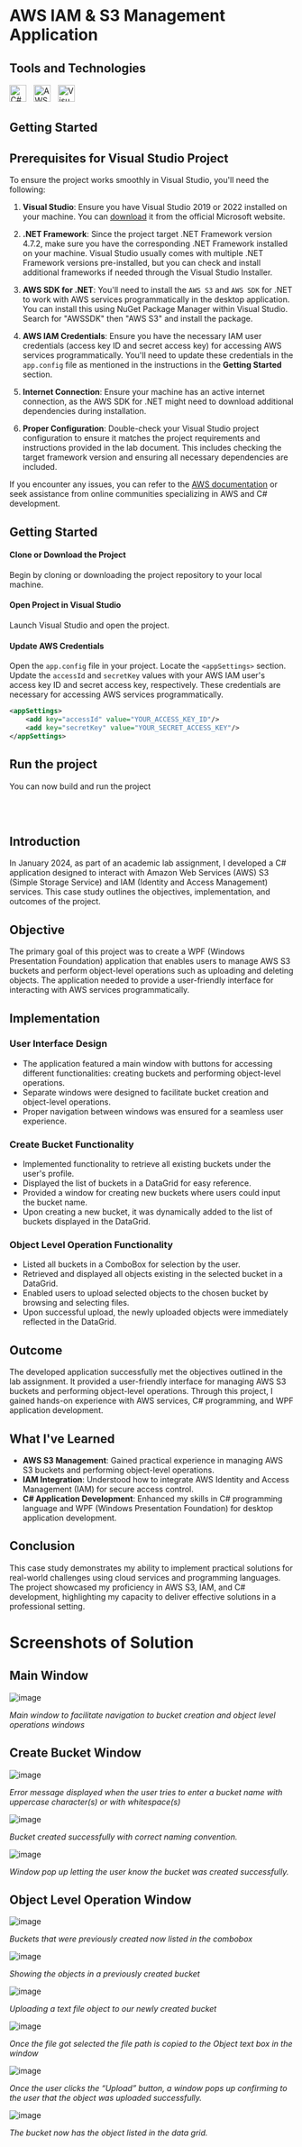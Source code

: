 # AWS IAM & S3 Management Application

## Tools and Technologies

<img align = "left" title="C#" width="30px" style="padding-right:10px;" src="https://cdn.jsdelivr.net/gh/devicons/devicon@latest/icons/csharp/csharp-original.svg">
<img align = "left" title="AWS: IAM, S3" width="30px" style="padding-right:10px;" src="https://cdn.jsdelivr.net/gh/devicons/devicon@latest/icons/amazonwebservices/amazonwebservices-plain-wordmark.svg">
<img align = "left" title="Visual Studio 2022" width="30px" style="padding-right:10px;" src="https://cdn.jsdelivr.net/gh/devicons/devicon@latest/icons/visualstudio/visualstudio-original.svg"> <br /> <br />



## Getting Started

## Prerequisites for Visual Studio Project

To ensure the project works smoothly in Visual Studio, you'll need the following:

1. **Visual Studio**: Ensure you have Visual Studio 2019 or 2022 installed on your machine. You can [download](https://visualstudio.microsoft.com/downloads/) it from the official Microsoft website.

2. **.NET Framework**: Since the project target .NET Framework version 4.7.2, make sure you have the corresponding .NET Framework installed on your machine. Visual Studio usually comes with multiple .NET Framework versions pre-installed, but you can check and install additional frameworks if needed through the Visual Studio Installer.

3. **AWS SDK for .NET**: You'll need to install the `AWS S3` and `AWS SDK` for .NET to work with AWS services programmatically in the desktop application. You can install this using NuGet Package Manager within Visual Studio. Search for "AWSSDK" then "AWS S3" and install the package.

4. **AWS IAM Credentials**: Ensure you have the necessary IAM user credentials (access key ID and secret access key) for accessing AWS services programmatically. You'll need to update these credentials in the `app.config` file as mentioned in the instructions in the **Getting Started** section.

5. **Internet Connection**: Ensure your machine has an active internet connection, as the AWS SDK for .NET might need to download additional dependencies during installation.

6. **Proper Configuration**: Double-check your Visual Studio project configuration to ensure it matches the project requirements and instructions provided in the lab document. This includes checking the target framework version and ensuring all necessary dependencies are included.

If you encounter any issues, you can refer to the [AWS documentation](https://docs.aws.amazon.com/sdk-for-net/v3/developer-guide/csharp_s3_code_examples.html) or seek assistance from online communities specializing in AWS and C# development.


## Getting Started
#### Clone or Download the Project
Begin by cloning or downloading the project repository  to your local machine.

#### Open Project in Visual Studio
Launch Visual Studio and open the project.

#### Update AWS Credentials
Open the `app.config` file in your project.
Locate the `<appSettings>` section.
Update the `accessId` and `secretKey` values with your AWS IAM user's access key ID and secret access key, respectively. These credentials are necessary for accessing AWS services programmatically.

```xml
<appSettings>
    <add key="accessId" value="YOUR_ACCESS_KEY_ID"/>
    <add key="secretKey" value="YOUR_SECRET_ACCESS_KEY"/>
</appSettings>
```

## Run the project
You can now build and run the project

<br>
<br>

## Introduction
In January 2024, as part of an academic lab assignment, I developed a C# application designed to interact with Amazon Web Services (AWS) S3 (Simple Storage Service) and IAM (Identity and Access Management) services. This case study outlines the objectives, implementation, and outcomes of the project.

## Objective
The primary goal of this project was to create a WPF (Windows Presentation Foundation) application that enables users to manage AWS S3 buckets and perform object-level operations such as uploading and deleting objects. The application needed to provide a user-friendly interface for interacting with AWS services programmatically.

## Implementation

### User Interface Design
- The application featured a main window with buttons for accessing different functionalities: creating buckets and performing object-level operations.
- Separate windows were designed to facilitate bucket creation and object-level operations.
- Proper navigation between windows was ensured for a seamless user experience.

### Create Bucket Functionality
- Implemented functionality to retrieve all existing buckets under the user's profile.
- Displayed the list of buckets in a DataGrid for easy reference.
- Provided a window for creating new buckets where users could input the bucket name.
- Upon creating a new bucket, it was dynamically added to the list of buckets displayed in the DataGrid.

### Object Level Operation Functionality
- Listed all buckets in a ComboBox for selection by the user.
- Retrieved and displayed all objects existing in the selected bucket in a DataGrid.
- Enabled users to upload selected objects to the chosen bucket by browsing and selecting files.
- Upon successful upload, the newly uploaded objects were immediately reflected in the DataGrid.


## Outcome
The developed application successfully met the objectives outlined in the lab assignment. It provided a user-friendly interface for managing AWS S3 buckets and performing object-level operations. Through this project, I gained hands-on experience with AWS services, C# programming, and WPF application development.

## What I've Learned
- **AWS S3 Management**: Gained practical experience in managing AWS S3 buckets and performing object-level operations.
- **IAM Integration**: Understood how to integrate AWS Identity and Access Management (IAM) for secure access control.
- **C# Application Development**: Enhanced my skills in C# programming language and WPF (Windows Presentation Foundation) for desktop application development.


## Conclusion
This case study demonstrates my ability to implement practical solutions for real-world challenges using cloud services and programming languages. The project showcased my proficiency in AWS S3, IAM, and C# development, highlighting my capacity to deliver effective solutions in a professional setting.



# Screenshots of Solution

## Main Window
![image](https://github.com/TariqueJemison01/aws-iam-s3-service/assets/119014013/748b5ca1-cf20-46f6-8f7a-48f37cd22a1d)

*Main window to facilitate navigation to bucket creation and object level operations windows*

## Create Bucket Window
![image](https://github.com/TariqueJemison01/aws-iam-s3-service/assets/119014013/6b4fe885-1688-4f20-a662-b81021f52f65)

*Error message displayed when the user tries to enter a bucket name with uppercase character(s) or with whitespace(s)*

![image](https://github.com/TariqueJemison01/aws-iam-s3-service/assets/119014013/b65ddda0-3270-4021-9f98-7add288119b5)

*Bucket created successfully with correct naming convention.*

![image](https://github.com/TariqueJemison01/aws-iam-s3-service/assets/119014013/07beffb4-5143-492b-957c-ae4f44a93f09)

*Window pop up letting the user know the bucket was created successfully.*

## Object Level Operation Window
![image](https://github.com/TariqueJemison01/aws-iam-s3-service/assets/119014013/751abc6b-ed3e-4395-9ce5-68bc6828027b)

*Buckets that were previously created now listed in the combobox*

![image](https://github.com/TariqueJemison01/aws-iam-s3-service/assets/119014013/1d8eeee6-6d1b-4d1c-b2de-2b3f06642441)

*Showing the objects in a previously created bucket*

![image](https://github.com/TariqueJemison01/aws-iam-s3-service/assets/119014013/a62081cf-316c-4f85-b649-f6950345083c)

*Uploading a text file object to our newly created bucket*

![image](https://github.com/TariqueJemison01/aws-iam-s3-service/assets/119014013/029356ae-7ba1-428a-a97b-49d97f2acf27)

*Once the file got selected the file path is copied to the Object text box in the window*

![image](https://github.com/TariqueJemison01/aws-iam-s3-service/assets/119014013/4640cdbf-d0c1-4418-8f12-06e0515df178)

*Once the user clicks the “Upload” button, a window pops up confirming to the user that the object was uploaded successfully.*

![image](https://github.com/TariqueJemison01/aws-iam-s3-service/assets/119014013/9ad700a8-fb0d-42e9-83c3-0d268d4378d0)

*The bucket now has the object listed in the data grid.*
